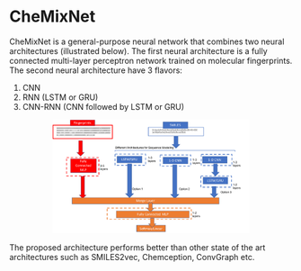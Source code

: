 # CheMixNet
CheMixNet is a general-purpose neural network that combines two neural architectures (illustrated below). 
The first neural architecture is a fully connected multi-layer perceptron network trained on molecular fingerprints. 
The second neural architecture have 3 flavors: 
1. CNN
2. RNN (LSTM or GRU)
3. CNN-RNN (CNN followed by LSTM or GRU)

<p align="center">
  <img src="images/model.pdf" width="350" title="hover text">
</p>

The proposed architecture performs better than other state of the art architectures such as SMILES2vec, Chemception, ConvGraph etc. 
